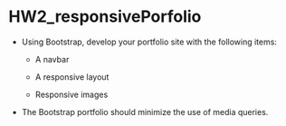 # HW2_responsivePorfolio

* Using Bootstrap, develop your portfolio site with the following items:

   * A navbar

   * A responsive layout

   * Responsive images

* The Bootstrap portfolio should minimize the use of media queries.